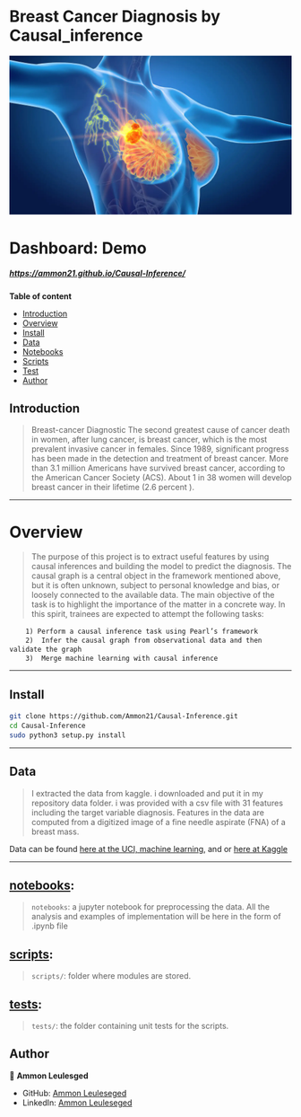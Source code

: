 # Breast Cancer Diagnosis by Causal_inference

![lidar-heatmap](bc.jpg)


# Dashboard: Demo 
##### https://ammon21.github.io/Causal-Inference/


**Table of content**

- [Introduction](#introduction)
- [Overview](#overview)
- [Install](#install)
- [Data](#data)
- [Notebooks](#notebooks)
- [Scripts](#scripts)
- [Test](#test)
- [Author](#Author)

## Introduction

> Breast-cancer Diagnostic The second greatest cause of cancer death in women, after lung cancer, is breast cancer, which is the most prevalent invasive cancer in females. Since 1989, significant progress has been made in the detection and treatment of breast cancer. More than 3.1 million Americans have survived breast cancer, according to the American Cancer Society (ACS). About 1 in 38 women will develop breast cancer in their lifetime (2.6 percent ).


<hr>

# Overview

> The purpose of this project is to extract useful features by using causal inferences and building the model to predict the diagnosis. The causal graph is a central object in the framework mentioned above, but it is often unknown, subject to personal knowledge and bias, or loosely connected to the available data. The main objective of the task is to highlight the importance of the matter in a concrete way. In this spirit, trainees are expected to attempt the following tasks:

        1) Perform a causal inference task using Pearl’s framework
        2)  Infer the causal graph from observational data and then validate the graph
        3)  Merge machine learning with causal inference

<hr>

## Install

```bash
git clone https://github.com/Ammon21/Causal-Inference.git
cd Causal-Inference
sudo python3 setup.py install
```

<hr>

## Data

 > I extracted the data from kaggle. i downloaded and put it in my repository data folder. i was  provided with a csv file with 31 features including the target variable diagnosis. Features in the data are computed from a digitized image of a fine needle aspirate (FNA) of a breast mass.

 Data can be found [here at the UCI, machine learning](https://archive.ics.uci.edu/ml/datasets/Breast+Cancer+Wisconsin+%28Diagnostic%29), and or [here at Kaggle](https://www.kaggle.com/datasets/uciml/breast-cancer-wisconsin-data)

 <hr>

## [notebooks](notebooks):

> `notebooks`: a jupyter notebook for preprocessing the data.
   All the analysis and examples of implementation will be here in the form of .ipynb file

## [scripts](scripts):

> `scripts/`: folder where modules are stored. 

## [tests](tests):

> `tests/`: the folder containing unit tests for the scripts.

## Author

👤 **Ammon Leulesged**

- GitHub: [Ammon Leuleseged](https://github.com/Ammon21)
- LinkedIn: [Ammon Leuleseged](https://www.linkedin.com/in/ammon-leulseged-3502a3205/)


